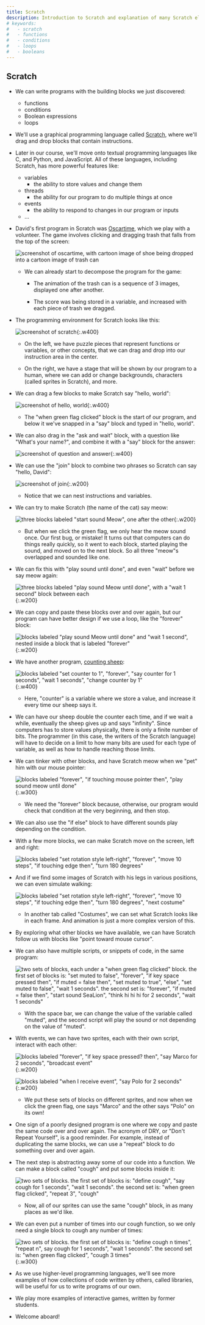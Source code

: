 ```yaml
---
title: Scratch
description: Introduction to Scratch and explanation of many Scratch elements.
# keywords:
#   - scratch
#   - functions
#   - conditions
#   - loops
#   - booleans
---
```


## Scratch

*   We can write programs with the building blocks we just discovered:

    *   functions
    *   conditions
    *   Boolean expressions
    *   loops

*   We'll use a graphical programming language called [Scratch](https://scratch.mit.edu/), where we'll drag and drop blocks that contain instructions.

*   Later in our course, we'll move onto textual programming languages like C, and Python, and JavaScript. All of these languages, including Scratch, has more powerful features like:

    *   variables
        *   the ability to store values and change them
    *   threads
        *   the ability for our program to do multiple things at once
    *   events
        *   the ability to respond to changes in our program or inputs
    *   ...

*   David's first program in Scratch was [Oscartime](https://scratch.mit.edu/projects/76196420/), which we play with a volunteer. The game involves clicking and dragging trash that falls from the top of the screen:  

    ![screenshot of oscartime, with cartoon image of shoe being dropped into a cartoon image of trash can](oscartime.png)

    *   We can already start to decompose the program for the game:

        *   The animation of the trash can is a sequence of 3 images, displayed one after another.

        *   The score was being stored in a variable, and increased with each piece of trash we dragged.

*   The programming environment for Scratch looks like this:  

    ![screenshot of scratch](scratch.png){:.w400}

    *   On the left, we have puzzle pieces that represent functions or variables, or other concepts, that we can drag and drop into our instruction area in the center.

    *   On the right, we have a stage that will be shown by our program to a human, where we can add or change backgrounds, characters (called sprites in Scratch), and more.

*   We can drag a few blocks to make Scratch say "hello, world":  

    ![screenshot of hello, world](hello_world.png){:.w400}

    *   The "when green flag clicked" block is the start of our program, and below it we've snapped in a "say" block and typed in "hello, world".

*   We can also drag in the "ask and wait" block, with a question like "What's your name?", and combine it with a "say" block for the answer:  

    ![screenshot of question and answer](answer.png){:.w400}

*   We can use the "join" block to combine two phrases so Scratch can say "hello, David":  

    ![screenshot of join](join.png){:.w200}

    *   Notice that we can nest instructions and variables.

*   We can try to make Scratch (the name of the cat) say meow:  

    ![three blocks labeled "start sound Meow", one after the other](meow.png){:.w200}

    *   But when we click the green flag, we only hear the meow sound once. Our first bug, or mistake! It turns out that computers can do things really quickly, so it went to each block, started playing the sound, and moved on to the next block. So all three "meow"s overlapped and sounded like one.

*   We can fix this with "play sound until done", and even "wait" before we say meow again:  

    ![three blocks labeled "play sound Meow until done", with a "wait 1 second" block between each](meow_wait.png){:.w200}
	
*   We can copy and paste these blocks over and over again, but our program can have better design if we use a loop, like the "forever" block:  

    ![blocks labeled "play sound Meow until done" and "wait 1 second", nested inside a block that is labeled "forever"](forever.png){:.w200}

*   We have another program, [counting sheep](https://scratch.mit.edu/projects/26329219/):  

    ![blocks labeled "set counter to 1", "forever", "say counter for 1 seconds", "wait 1 seconds", "change counter by 1"](count.png){:.w400}

    *   Here, "counter" is a variable where we store a value, and increase it every time our sheep says it.

*   We can have our sheep double the counter each time, and if we wait a while, eventually the sheep gives up and says "infinity". Since computers has to store values physically, there is only a finite number of bits. The programmer (in this case, the writers of the Scratch language) will have to decide on a limit to how many bits are used for each type of variable, as well as how to handle reaching those limits.

*   We can tinker with other blocks, and have Scratch meow when we "pet" him with our mouse pointer:  

    ![blocks labeled "forever", "if touching mouse pointer then", "play sound meow until done"](pet-0.png){:.w300}

    *   We need the "forever" block because, otherwise, our program would check that condition at the very beginning, and then stop.

*   We can also use the "if else" block to have different sounds play depending on the condition.

*   With a few more blocks, we can make Scratch move on the screen, left and right:  

    ![blocks labeled "set rotation style left-right", "forever", "move 10 steps", "if touching edge then", "turn 180 degrees"](bounce.png)

*   And if we find some images of Scratch with his legs in various positions, we can even simulate walking:  

    ![blocks labeled "set rotation style left-right", "forever", "move 10 steps", "if touching edge then", "turn 180 degrees", "next costume"](costume.png)

    *   In another tab called "Costumes", we can set what Scratch looks like in each frame. And animation is just a more complex version of this.

*   By exploring what other blocks we have available, we can have Scratch follow us with blocks like "point toward mouse cursor".

*   We can also have multiple scripts, or snippets of code, in the same program:  

    ![two sets of blocks, each under a "when green flag clicked" block. the first set of blocks is: "set muted to false", "forever", "if key space pressed then", "if muted = false then", "set muted to true", "else", "set muted to false", "wait 1 seconds". the second set is: "forever", "if muted = false then", "start sound SeaLion", "think hi hi hi for 2 seconds", "wait 1 seconds"](seal.png)

    *   With the space bar, we can change the value of the variable called "muted", and the second script will play the sound or not depending on the value of "muted".

*   With events, we can have two sprites, each with their own script, interact with each other:  

    ![blocks labeled "forever", "if key space pressed? then", "say Marco for 2 seconds", "broadcast event"](marco.png){:.w200}

    ![blocks labeled "when I receive event", "say Polo for 2 seconds"](polo.png){:.w200}

    *   We put these sets of blocks on different sprites, and now when we click the green flag, one says "Marco" and the other says "Polo" on its own!

*   One sign of a poorly designed program is one where we copy and paste the same code over and over again. The acronym of DRY, or "Don't Repeat Yourself", is a good reminder. For example, instead of duplicating the same blocks, we can use a "repeat" block to do something over and over again.

*   The next step is abstracting away some of our code into a function. We can make a block called "cough" and put some blocks inside it:  

    ![two sets of blocks. the first set of blocks is: "define cough", "say cough for 1 seconds", "wait 1 seconds". the second set is: "when green flag clicked", "repeat 3", "cough"](cough_function.png)

    *   Now, all of our sprites can use the same "cough" block, in as many places as we'd like.

*   We can even put a number of times into our cough function, so we only need a single block to cough any number of times:  

    ![two sets of blocks. the first set of blocks is: "define cough n times", "repeat n", say cough for 1 seconds", "wait 1 seconds". the second set is: "when green flag clicked", "cough 3 times"](cough_function_2.png){:.w300}

*   As we use higher-level programming languages, we'll see more examples of how collections of code written by others, called libraries, will be useful for us to write programs of our own.

*   We play more examples of interactive games, written by former students.

*   Welcome aboard!
